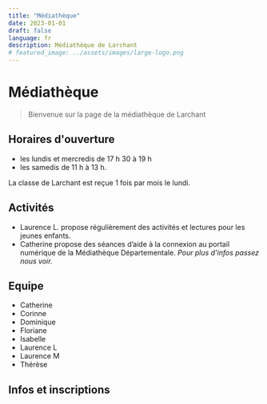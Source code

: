 ```yaml
---
title: "Médiathèque"
date: 2023-01-01
draft: false
language: fr
description: Médiathèque de Larchant
# featured_image: ../assets/images/large-logo.png
---
```


# Médiathèque

> Bienvenue sur la page de la médiathèque de Larchant

## Horaires d'ouverture
- les lundis et mercredis de 17 h 30 à 19 h 
- les samedis de 11 h à 13 h.

La classe de Larchant est reçue 1 fois par mois le lundi. 


## Activités
- Laurence L. propose régulièrement des activités et lectures pour les jeunes enfants.
- Catherine propose des séances d’aide à la connexion au portail numérique de la Médiathèque Départementale.
*Pour plus d'infos passez nous voir.*

## Equipe
- Catherine
- Corinne 
- Dominique 
- Floriane 
- Isabelle 
- Laurence L
- Laurence M 
- Thérèse

## Infos et inscriptions

